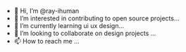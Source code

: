 - 👋 Hi, I’m @ray-ihuman
- 👀 I’m interested in contributing to open source projects...
- 🌱 I’m currently learning ui ux design...
- 💞️ I’m looking to collaborate on design projects ...
- 📫 How to reach me ...

<!---
ray-ihuman/ray-ihuman is a ✨ special ✨ repository because its `README.md` (this file) appears on your GitHub profile.
You can click the Preview link to take a look at your changes.
--->
